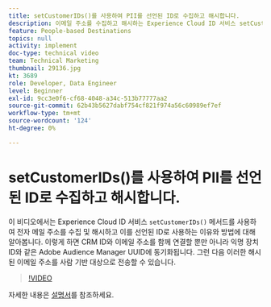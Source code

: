 ```yaml
---
title: setCustomerIDs()를 사용하여 PII를 선언된 ID로 수집하고 해시합니다.
description: 이메일 주소를 수집하고 해시하는 Experience Cloud ID 서비스 setCustomerIDs() 메서드에 대해 알아봅니다. 선언된 ID로 사용하는 방법에 대해 알아봅니다.
feature: People-based Destinations
topics: null
activity: implement
doc-type: technical video
team: Technical Marketing
thumbnail: 29136.jpg
kt: 3689
role: Developer, Data Engineer
level: Beginner
exl-id: 9cc3e0f6-cf68-4048-a34c-513b77777aa2
source-git-commit: 62b43b5627dabf754cf821f974a56c60989ef7ef
workflow-type: tm+mt
source-wordcount: '124'
ht-degree: 0%

---
```


# setCustomerIDs()를 사용하여 PII를 선언된 ID로 수집하고 해시합니다.

이 비디오에서는 Experience Cloud ID 서비스 `setCustomerIDs()` 메서드를 사용하여 전자 메일 주소를 수집 및 해시하고 이를 선언된 ID로 사용하는 이유와 방법에 대해 알아봅니다. 이렇게 하면 CRM ID와 이메일 주소를 함께 연결할 뿐만 아니라 익명 장치 ID와 같은 Adobe Audience Manager UUID에 동기화됩니다. 그런 다음 이러한 해시된 이메일 주소를 사람 기반 대상으로 전송할 수 있습니다.

>[!VIDEO](https://video.tv.adobe.com/v/29136/?quality=12)

자세한 내용은 [설명서](https://experienceleague.adobe.com/docs/id-service/using/reference/hashing-support.html?lang=ko)를 참조하세요.
